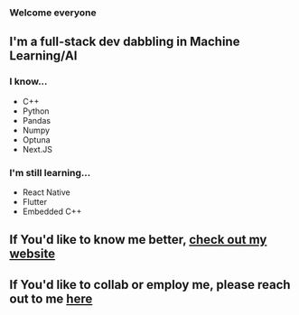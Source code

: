 ### Welcome everyone
## I'm a full-stack dev dabbling in Machine Learning/AI
### I know...
 - C++
 - Python
 - Pandas
 - Numpy
 - Optuna
 - Next.JS
### I'm still learning...
 - React Native
 - Flutter
 - Embedded C++ 
## If You'd like to know me better, [check out my website](https://www.rajzer.dev/)
## If You'd like to collab or employ me, please reach out to me [here](https://www.rajzer.dev/contact)

<!--
**lrajzer/lrajzer** is a ✨ _special_ ✨ repository because its `README.md` (this file) appears on your GitHub profile.

Here are some ideas to get you started:

- 🔭 I’m currently working on ...
- 🌱 I’m currently learning ...
- 👯 I’m looking to collaborate on ...
- 🤔 I’m looking for help with ...
- 💬 Ask me about ...
- 📫 How to reach me: ...
- 😄 Pronouns: ...
- ⚡ Fun fact: ...
-->
